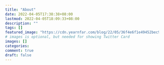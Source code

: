 ```yaml
---
title: "About"
date: 2022-04-05T17:38:38+08:00
lastmod: 2022-04-05T18:09:33+08:00
description: ""
tags: []
featured_image: "https://cdn.yearnfar.com/blog/22/05/36f4e6f1e49452bec9ac68f0d2010535.jpg"
# images is optional, but needed for showing Twitter Card
images: []
categories:
comment: true
draft: false
---
```


